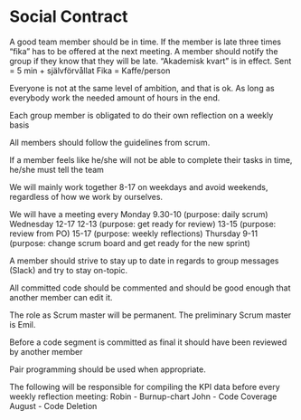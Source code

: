 # Social Contract

A good team member should be in time. If the member is late three times “fika” has to be offered at the next meeting. A member should notify the group if they know that they will be late. “Akademisk kvart” is in effect.
Sent = 5 min + självförvållat
Fika = Kaffe/person

Everyone is not at the same level of ambition, and that is ok. As long as everybody work the needed amount of hours in the end. 

Each group member is obligated to do their own reflection on a weekly basis

All members should follow the guidelines from scrum.

If a member feels like he/she will not be able to complete their tasks in time, he/she must tell the team

We will mainly work together 8-17 on weekdays and avoid weekends, regardless of how we work by ourselves.

We will have a meeting every 
Monday 9.30-10 (purpose: daily scrum)
Wednesday 12-17
  12-13 (purpose: get ready for review)
  13-15 (purpose: review from PO)
  15-17 (purpose: weekly reflections)
Thursday 9-11 (purpose: change scrum board and get ready for the new sprint)

A member should strive to stay up to date in regards to group messages (Slack) and try to stay on-topic.

All committed code should be commented and should be good enough that another member can edit it.

The role as Scrum master will be permanent. The preliminary Scrum master is Emil.

Before a code segment is committed as final it should have been reviewed by another member

Pair programming should be used when appropriate.

The following will be responsible for compiling the KPI data before every weekly reflection meeting:
Robin - Burnup-chart
John -  Code Coverage
August - Code Deletion

